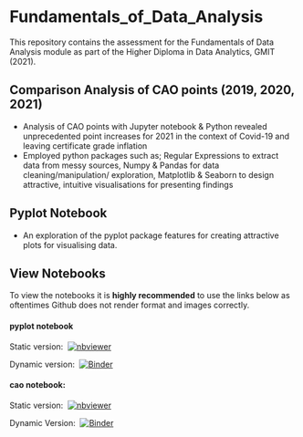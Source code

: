 # Fundamentals_of_Data_Analysis
This repository contains the assessment for the Fundamentals of Data Analysis module as part of the Higher Diploma in Data Analytics, GMIT (2021). 

## Comparison Analysis of CAO points (2019, 2020, 2021)

- Analysis of CAO points with Jupyter notebook & Python revealed unprecedented point increases for 2021 in the context of Covid-19 and leaving certificate grade inflation
- Employed python packages such as; Regular Expressions to extract data from messy sources, Numpy & Pandas for data cleaning/manipulation/ exploration, Matplotlib & Seaborn to design attractive, intuitive visualisations for presenting findings

## Pyplot Notebook

- An exploration of the pyplot package features for creating attractive plots for visualising data. 

## View Notebooks

To view the notebooks it is <b>highly recommended</b> to use the links below as oftentimes Github does not render format and images correctly. 

#### pyplot notebook

Static version: &nbsp;[![nbviewer](https://raw.githubusercontent.com/jupyter/design/master/logos/Badges/nbviewer_badge.svg)](https://nbviewer.jupyter.org/github/Izardo/Fundamentals_of_Data_Analysis/blob/main/pyplot.ipynb)

Dynamic version: &nbsp;[![Binder](https://mybinder.org/badge_logo.svg)](https://mybinder.org/v2/gh/Izardo/Fundamentals_of_Data_Analysis/HEAD?filepath=https%3A%2F%2Fgithub.com%2FIzardo%2FFundamentals_of_Data_Analysis%2Fblob%2Fmain%2Fpyplot.ipynb)

#### cao notebook:

Static version: &nbsp;[![nbviewer](https://raw.githubusercontent.com/jupyter/design/master/logos/Badges/nbviewer_badge.svg)](https://nbviewer.jupyter.org/github/Izardo/Fundamentals_of_Data_Analysis/blob/main/cao.ipynb)

Dynamic Version: &nbsp;[![Binder](https://mybinder.org/badge_logo.svg)](https://mybinder.org/v2/gh/Izardo/Fundamentals_of_Data_Analysis/HEAD?filepath=https%3A%2F%2Fgithub.com%2FIzardo%2FFundamentals_of_Data_Analysis%2Fblob%2Fmain%2Fcao.ipynb)

